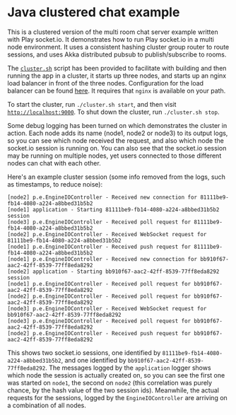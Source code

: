 # Java clustered chat example

This is a clustered version of the multi room chat server example written with Play socket.io. It demonstrates how to run Play socket.io in a multi node environment. It uses a consistent hashing cluster group router to route sessions, and uses Akka distributed pubsub to publish/subscribe to rooms.

The [`cluster.sh`](./cluster.sh) script has been provided to facilitate with building and then running the app in a cluster, it starts up three nodes, and starts up an nginx load balancer in front of the three nodes. Configuration for the load balancer can be found [here](./nginx.conf). It requires that `nginx` is available on your path.

To start the cluster, run `./cluster.sh start`, and then visit [`http://localhost:9000`](http://localhost:9000). To shut down the cluster, run `./cluster.sh stop`.

Some debug logging has been turned on which demonstrates the cluster in action. Each node adds its name (node1, node2 or node3) to its output logs, so you can see which node received the request, and also which node the socket.io session is running on. You can also see that the socket.io session may be running on multiple nodes, yet users connected to those different nodes can chat with each other.

Here's an example cluster session (some info removed from the logs, such as timestamps, to reduce noise):

```
[node2] p.e.EngineIOController - Received new connection for 81111be9-fb14-4080-a224-a8bbed31b5b2
[node1] application - Starting 81111be9-fb14-4080-a224-a8bbed31b5b2 session
[node3] p.e.EngineIOController - Received poll request for 81111be9-fb14-4080-a224-a8bbed31b5b2
[node2] p.e.EngineIOController - Received WebSocket request for 81111be9-fb14-4080-a224-a8bbed31b5b2
[node1] p.e.EngineIOController - Received push request for 81111be9-fb14-4080-a224-a8bbed31b5b2
[node1] p.e.EngineIOController - Received new connection for bb910f67-aac2-42ff-8539-77ff8eda8292
[node2] application - Starting bb910f67-aac2-42ff-8539-77ff8eda8292 session
[node1] p.e.EngineIOController - Received poll request for bb910f67-aac2-42ff-8539-77ff8eda8292
[node2] p.e.EngineIOController - Received poll request for bb910f67-aac2-42ff-8539-77ff8eda8292
[node3] p.e.EngineIOController - Received WebSocket request for bb910f67-aac2-42ff-8539-77ff8eda8292
[node3] p.e.EngineIOController - Received poll request for bb910f67-aac2-42ff-8539-77ff8eda8292
[node2] p.e.EngineIOController - Received push request for bb910f67-aac2-42ff-8539-77ff8eda8292
```

This shows two socket.io sessions, one identified by `81111be9-fb14-4080-a224-a8bbed31b5b2`, and one identified by `bb910f67-aac2-42ff-8539-77ff8eda8292`. The messages logged by the `application` logger shows which node the session is actually created on, so you can see the first one was started on `node1`, the second on `node2` (this correlation was purely chance, by the hash value of the two session ids). Meanwhile, the actual requests for the sessions, logged by the `EngineIOController` are arriving on a combination of all nodes.